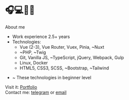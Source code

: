 
# 🎧💻📖🖖


About me
- Work experience 2.5+ years
- Technologies: 
  - Vue (2-3), Vue Router, Vuex, Pinia, ~Nuxt
  - ~PHP, ~Twig
  - Git, Vanilla JS, ~TypeScript, jQuery, Webpack, Gulp
  - Linux, Docker
  - HTML5, CSS3, SCSS, ~Bootstrap, ~Tailwind

* ~ These technologies in beginner level 

Visit it: [Portfolio](https://sergey-horoshko.github.io/my-portfolio/) <br>
Contact me: [telegram](https://t.me/cult1zm) or [email](mailto:sergeyhtml@gmail.com)

<!--
Check my resume
  - [Resume in Russian](/)
  - [Resume in English](/)

The question: can I use this comments as keywords to improve the SEO of my profile?

Let's try:

- Junior Frontend Developer
- Middle Frontend Developer
- Vue developer
- Vue expert
- Frontend enthusiast
- Frontend developer

-->
